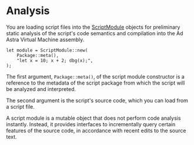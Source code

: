 <!------------------------------------------------------------------------------
  This file is part of "Ad Astra", an embeddable scripting programming
  language platform.

  This work is proprietary software with source-available code.

  To copy, use, distribute, or contribute to this work, you must agree to
  the terms of the General License Agreement:

  https://github.com/Eliah-Lakhin/ad-astra/blob/master/EULA.md

  The agreement grants a Basic Commercial License, allowing you to use
  this work in non-commercial and limited commercial products with a total
  gross revenue cap. To remove this commercial limit for one of your
  products, you must acquire a Full Commercial License.

  If you contribute to the source code, documentation, or related materials,
  you must grant me an exclusive license to these contributions.
  Contributions are governed by the "Contributions" section of the General
  License Agreement.

  Copying the work in parts is strictly forbidden, except as permitted
  under the General License Agreement.

  If you do not or cannot agree to the terms of this Agreement,
  do not use this work.

  This work is provided "as is", without any warranties, express or implied,
  except where such disclaimers are legally invalid.

  Copyright (c) 2024 Ilya Lakhin (Илья Александрович Лахин).
  All rights reserved.
------------------------------------------------------------------------------->

# Analysis

You are loading script files into the
[ScriptModule](https://docs.rs/ad-astra/1.0.0/ad_astra/analysis/struct.ScriptModule.html)
objects for preliminary static analysis of the script's code semantics and
compilation into the Ad Astra Virtual Machine assembly.

```rust,ignore
let module = ScriptModule::new(
    Package::meta(),
    "let x = 10; x + 2; dbg(x);",
);
```

The first argument, `Package::meta()`, of the script module constructor is a
reference to the metadata of the script package from which the script will be
analyzed and interpreted.

The second argument is the script's source code, which you can load from a
script file.

A script module is a mutable object that does not perform code analysis
instantly. Instead, it provides interfaces to incrementally query certain
features of the source code, in accordance with recent edits to the source text.

